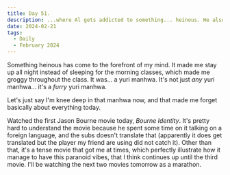 ```yaml
---
title: Day 51.
description: ...where Al gets addicted to something... heinous. He also watched Bourne Identity.
date: 2024-02-21
tags: 
  - Daily
  - February 2024
---
```


Something heinous has come to the forefront of my mind. It made me stay up all night instead of sleeping for the morning classes, which made me groggy throughout the class. It was... a yuri manhwa. It's not just *any* yuri manhwa... it's a *furry* yuri manhwa.

Let's just say I'm knee deep in that manhwa now, and that made me forget basically about everything today.

Watched the first Jason Bourne movie today, *Bourne Identity*. It's pretty hard to understand the movie because he spent some time on it talking on a foreign language, and the subs doesn't translate that (apparently it does get translated but the player my friend are using did not catch it). Other than that, it's a tense movie that got me at times, which perfectly illustrate how it manage to have this paranoid vibes, that I think continues up until the third movie. I'll be watching the next two movies tomorrow as a marathon.